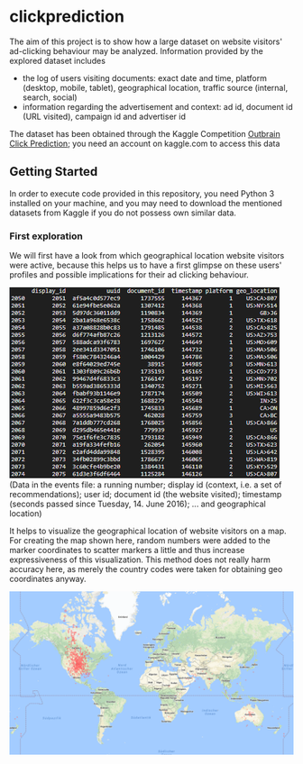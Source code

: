 # clickprediction

The aim of this project is to show how a large dataset on website visitors' ad-clicking behaviour may be analyzed.
Information provided by the explored dataset includes 
* the log of users visiting documents: exact date and time, platform (desktop, mobile, tablet), geographical location, traffic source (internal, search, social)
* information regarding the advertisement and context: ad id, document id (URL visited), campaign id and advertiser id

The dataset has been obtained through the Kaggle Competition <a href="https://www.kaggle.com/c/Outbrain-click-prediction">Outbrain Click Prediction</a>; you need an account on kaggle.com to access this data

## Getting Started

In order to execute code provided in this repository, you need Python 3 installed on your machine, and you may need to download the mentioned datasets from Kaggle if you do not possess own similar data.

### First exploration

We will first have a look from which geographical location website visitors were active, because this helps us to have a first glimpse on these users' profiles and possible implications for their ad clicking behaviour.

![alt text](screenshots/s001_events_csv.png "Data in the events file: display id (context, i.e. a set of recommendations), user id, document id (the website visited), timestamp (seconds passed since Tuesday, 14. June 2016), ... and geographical location" )
(Data in the events file: a running number; display id (context, i.e. a set of recommendations); user id; document id (the website visited); timestamp (seconds passed since Tuesday, 14. June 2016); ... and geographical location)

It helps to visualize the geographical location of website visitors on a map. For creating the map shown here, random numbers were added to the marker coordinates to scatter markers a little and thus increase expressiveness of this visualization. This method does not really harm accuracy here, as merely the country codes were taken for obtaining geo coordinates anyway.

![alt text](screenshots/s002_world_clicks.png "")
